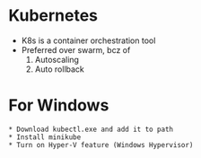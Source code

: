 # Kubernetes
* K8s is a container orchestration tool
* Preferred over swarm, bcz of 
    1. Autoscaling
    2. Auto rollback 

# For Windows
    * Download kubectl.exe and add it to path
    * Install minikube
    * Turn on Hyper-V feature (Windows Hypervisor)